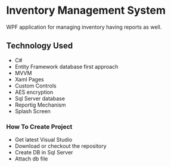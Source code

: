 # Inventory Management System
WPF application for managing inventory having reports as well.

## Technology Used
- C#
- Entity Framework database first approach
- MVVM 
- Xaml Pages
- Custom Controls
- AES encryption
- Sql Server database
- Reportig Mechanism
- Splash Screen

### How To Create Project
- Get latest Visual Studio
- Download or checkout the repository
- Create DB in Sql Server
- Attach db file
